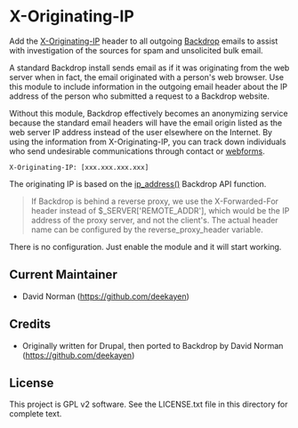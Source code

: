 X-Originating-IP
================

Add the [X-Originating-IP](https://en.wikipedia.org/wiki/X-Originating-IP)
header to all outgoing [Backdrop](https://backdropcms.org/) emails to assist
with investigation of the sources for spam and unsolicited bulk email.

A standard Backdrop install sends email as if it was originating from the web
server when in fact, the email originated with a person's web browser. Use this
module to include information in the outgoing email header about the IP address
of the person who submitted a request to a Backdrop website.

Without this module, Backdrop effectively becomes an anonymizing service because
the standard email headers will have the email origin listed as the web server
IP address instead of the user elsewhere on the Internet. By using the
information from X-Originating-IP, you can track down individuals who send
undesirable communications through contact or
[webforms](https://github.com/backdrop-contrib/webform).

`X-Originating-IP: [xxx.xxx.xxx.xxx]`

The originating IP is based on the
[ip_address()](https://api.backdropcms.org/api/backdrop/core!includes!bootstrap.inc/function/ip_address/1)
Backdrop API function.

> If Backdrop is behind a reverse proxy, we use the X-Forwarded-For header
> instead of $_SERVER['REMOTE_ADDR'], which would be the IP address of the proxy
> server, and not the client's. The actual header name can be configured by the
> reverse_proxy_header variable.

There is no configuration. Just enable the module and it will start working.

Current Maintainer
------------------

- David Norman (https://github.com/deekayen)

Credits
-------

- Originally written for Drupal, then ported to Backdrop by
  David Norman (https://github.com/deekayen)

License
-------

This project is GPL v2 software. See the LICENSE.txt file in this directory for
complete text.
